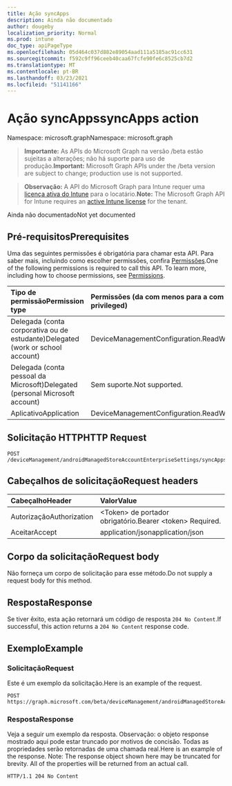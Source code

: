 ```yaml
---
title: Ação syncApps
description: Ainda não documentado
author: dougeby
localization_priority: Normal
ms.prod: intune
doc_type: apiPageType
ms.openlocfilehash: 05d464c037d882e89054aad111a5185ac91cc631
ms.sourcegitcommit: f592c9ff96ceeb40caa67fcfe90fe6c8525cb7d2
ms.translationtype: MT
ms.contentlocale: pt-BR
ms.lasthandoff: 03/23/2021
ms.locfileid: "51141166"
---
```

# <a name="syncapps-action"></a><span data-ttu-id="ce9cc-103">Ação syncApps</span><span class="sxs-lookup"><span data-stu-id="ce9cc-103">syncApps action</span></span>

<span data-ttu-id="ce9cc-104">Namespace: microsoft.graph</span><span class="sxs-lookup"><span data-stu-id="ce9cc-104">Namespace: microsoft.graph</span></span>

> <span data-ttu-id="ce9cc-105">**Importante:** As APIs do Microsoft Graph na versão /beta estão sujeitas a alterações; não há suporte para uso de produção.</span><span class="sxs-lookup"><span data-stu-id="ce9cc-105">**Important:** Microsoft Graph APIs under the /beta version are subject to change; production use is not supported.</span></span>

> <span data-ttu-id="ce9cc-106">**Observação:** A API do Microsoft Graph para Intune requer uma [licença ativa do Intune](https://go.microsoft.com/fwlink/?linkid=839381) para o locatário.</span><span class="sxs-lookup"><span data-stu-id="ce9cc-106">**Note:** The Microsoft Graph API for Intune requires an [active Intune license](https://go.microsoft.com/fwlink/?linkid=839381) for the tenant.</span></span>

<span data-ttu-id="ce9cc-107">Ainda não documentado</span><span class="sxs-lookup"><span data-stu-id="ce9cc-107">Not yet documented</span></span>

## <a name="prerequisites"></a><span data-ttu-id="ce9cc-108">Pré-requisitos</span><span class="sxs-lookup"><span data-stu-id="ce9cc-108">Prerequisites</span></span>
<span data-ttu-id="ce9cc-p101">Uma das seguintes permissões é obrigatória para chamar esta API. Para saber mais, incluindo como escolher permissões, confira [Permissões](/graph/permissions-reference).</span><span class="sxs-lookup"><span data-stu-id="ce9cc-p101">One of the following permissions is required to call this API. To learn more, including how to choose permissions, see [Permissions](/graph/permissions-reference).</span></span>

|<span data-ttu-id="ce9cc-111">Tipo de permissão</span><span class="sxs-lookup"><span data-stu-id="ce9cc-111">Permission type</span></span>|<span data-ttu-id="ce9cc-112">Permissões (da com menos para a com mais privilégios)</span><span class="sxs-lookup"><span data-stu-id="ce9cc-112">Permissions (from least to most privileged)</span></span>|
|:---|:---|
|<span data-ttu-id="ce9cc-113">Delegada (conta corporativa ou de estudante)</span><span class="sxs-lookup"><span data-stu-id="ce9cc-113">Delegated (work or school account)</span></span>|<span data-ttu-id="ce9cc-114">DeviceManagementConfiguration.ReadWrite.All</span><span class="sxs-lookup"><span data-stu-id="ce9cc-114">DeviceManagementConfiguration.ReadWrite.All</span></span>|
|<span data-ttu-id="ce9cc-115">Delegada (conta pessoal da Microsoft)</span><span class="sxs-lookup"><span data-stu-id="ce9cc-115">Delegated (personal Microsoft account)</span></span>|<span data-ttu-id="ce9cc-116">Sem suporte.</span><span class="sxs-lookup"><span data-stu-id="ce9cc-116">Not supported.</span></span>|
|<span data-ttu-id="ce9cc-117">Aplicativo</span><span class="sxs-lookup"><span data-stu-id="ce9cc-117">Application</span></span>|<span data-ttu-id="ce9cc-118">DeviceManagementConfiguration.ReadWrite.All</span><span class="sxs-lookup"><span data-stu-id="ce9cc-118">DeviceManagementConfiguration.ReadWrite.All</span></span>|

## <a name="http-request"></a><span data-ttu-id="ce9cc-119">Solicitação HTTP</span><span class="sxs-lookup"><span data-stu-id="ce9cc-119">HTTP Request</span></span>
<!-- {
  "blockType": "ignored"
}
-->
``` http
POST /deviceManagement/androidManagedStoreAccountEnterpriseSettings/syncApps
```

## <a name="request-headers"></a><span data-ttu-id="ce9cc-120">Cabeçalhos de solicitação</span><span class="sxs-lookup"><span data-stu-id="ce9cc-120">Request headers</span></span>
|<span data-ttu-id="ce9cc-121">Cabeçalho</span><span class="sxs-lookup"><span data-stu-id="ce9cc-121">Header</span></span>|<span data-ttu-id="ce9cc-122">Valor</span><span class="sxs-lookup"><span data-stu-id="ce9cc-122">Value</span></span>|
|:---|:---|
|<span data-ttu-id="ce9cc-123">Autorização</span><span class="sxs-lookup"><span data-stu-id="ce9cc-123">Authorization</span></span>|<span data-ttu-id="ce9cc-124">&lt;Token&gt; de portador obrigatório.</span><span class="sxs-lookup"><span data-stu-id="ce9cc-124">Bearer &lt;token&gt; Required.</span></span>|
|<span data-ttu-id="ce9cc-125">Aceitar</span><span class="sxs-lookup"><span data-stu-id="ce9cc-125">Accept</span></span>|<span data-ttu-id="ce9cc-126">application/json</span><span class="sxs-lookup"><span data-stu-id="ce9cc-126">application/json</span></span>|

## <a name="request-body"></a><span data-ttu-id="ce9cc-127">Corpo da solicitação</span><span class="sxs-lookup"><span data-stu-id="ce9cc-127">Request body</span></span>
<span data-ttu-id="ce9cc-128">Não forneça um corpo de solicitação para esse método.</span><span class="sxs-lookup"><span data-stu-id="ce9cc-128">Do not supply a request body for this method.</span></span>

## <a name="response"></a><span data-ttu-id="ce9cc-129">Resposta</span><span class="sxs-lookup"><span data-stu-id="ce9cc-129">Response</span></span>
<span data-ttu-id="ce9cc-130">Se tiver êxito, esta ação retornará um código de resposta `204 No Content`.</span><span class="sxs-lookup"><span data-stu-id="ce9cc-130">If successful, this action returns a `204 No Content` response code.</span></span>

## <a name="example"></a><span data-ttu-id="ce9cc-131">Exemplo</span><span class="sxs-lookup"><span data-stu-id="ce9cc-131">Example</span></span>

### <a name="request"></a><span data-ttu-id="ce9cc-132">Solicitação</span><span class="sxs-lookup"><span data-stu-id="ce9cc-132">Request</span></span>
<span data-ttu-id="ce9cc-133">Este é um exemplo da solicitação.</span><span class="sxs-lookup"><span data-stu-id="ce9cc-133">Here is an example of the request.</span></span>
``` http
POST https://graph.microsoft.com/beta/deviceManagement/androidManagedStoreAccountEnterpriseSettings/syncApps
```

### <a name="response"></a><span data-ttu-id="ce9cc-134">Resposta</span><span class="sxs-lookup"><span data-stu-id="ce9cc-134">Response</span></span>
<span data-ttu-id="ce9cc-p102">Veja a seguir um exemplo da resposta. Observação: o objeto response mostrado aqui pode estar truncado por motivos de concisão. Todas as propriedades serão retornadas de uma chamada real.</span><span class="sxs-lookup"><span data-stu-id="ce9cc-p102">Here is an example of the response. Note: The response object shown here may be truncated for brevity. All of the properties will be returned from an actual call.</span></span>
``` http
HTTP/1.1 204 No Content
```




